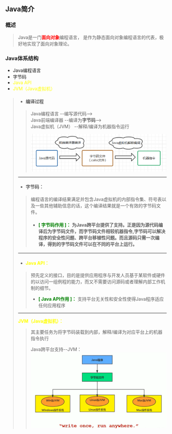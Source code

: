 ## **Java**简介
### 概述  
> Java是一门<font color=red>**面向对象**</font>编程语言，
> 是作为静态面向对象编程语言的代表，极好地实现了面向对象理论。

### **Java**体系结构

* Java编程语言
* 字节码
* <font color=yellow>Java API</font>
* <font color=yellow>JVM（Java虚拟机）</font>

> * ####  编译过程 
>
> > Java编程语言          --编写源代码-->  
> > Java前端编译器       --编译为**字节码**-->  
> > Java虚拟机（JVM） --解释/编译为机器指令运行  
> >
> > ![](https://raw.githubusercontent.com/TheBladeOfSin/Image/Learning-Library/Img/JavaCompilationProcess.png)
> >
> ---
>
> * #### **字节码：** 
> > 编程语言的编译结果满足并包含Java虚拟机的内部指令集、符号表以及一些其他辅助信息的话，这个编译结果就是一个有效的字节码文件。  
> > 
> > * #### <font color=green>**[ 字节码作用 ]：**</font> 为Java跨平台提供了支持。正是因为源代码编译后为字节码文件，而字节码文件相较机器指令,字节码可以解决程序的安全性问题、跨平台移植性问题。而且源码只需一次编译，得到的字节码文件可以在不同的平台上运行。
>
> ---
> * #### <font color=yellow>**Java API：**</font> 
>> 预先定义的接口，目的是提供应用程序与开发人员基于某软件或硬件的以访问一组例程的能力，而又不需要访问源码或者理解内部工作机制的细节。 
>> 
>> * <font color=green>**[ Java API作用 ]：**</font> 支持平台无关性和安全性使得Java程序适应任何应用程序  
> ---
> <font color=yellow>**JVM（Java虚拟机）：**</font> 
>
> > 其主要任务为将字节码装载到内部，解释/编译为对应平台上的机器指令执行
> >
> >  
> > Java跨平台支持--JVM：![Java跨平台支持--JVM](https://raw.githubusercontent.com/TheBladeOfSin/Image/Learning-Library/Img/JavaCross-Platform(JVM).png)

